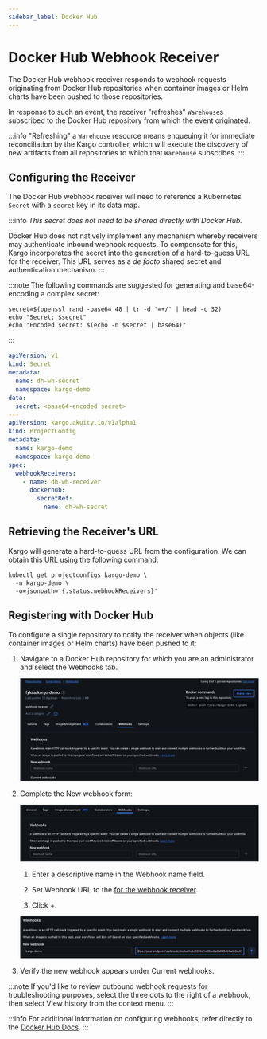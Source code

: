 ```yaml
---
sidebar_label: Docker Hub
---
```


# Docker Hub Webhook Receiver

The Docker Hub webhook receiver responds to webhook requests originating from
Docker Hub repositories when container images or Helm charts have been pushed to
those repositories.

In response to such an event, the receiver "refreshes" `Warehouse`s subscribed
to the Docker Hub repository from which the event originated.

:::info
"Refreshing" a `Warehouse` resource means enqueuing it for immediate
reconciliation by the Kargo controller, which will execute the discovery of
new artifacts from all repositories to which that `Warehouse` subscribes.
:::

## Configuring the Receiver

The Docker Hub webhook receiver will need to reference a Kubernetes `Secret`
with a `secret` key in its data map.

:::info
_This secret does not need to be shared directly with Docker Hub._

Docker Hub does not natively implement any mechanism whereby receivers may
authenticate inbound webhook requests. To compensate for this, Kargo
incorporates the secret into the generation of a hard-to-guess URL for the
receiver. This URL serves as a _de facto_ shared secret and authentication
mechanism.
:::

:::note
The following commands are suggested for generating and base64-encoding a
complex secret:

```shell
secret=$(openssl rand -base64 48 | tr -d '=+/' | head -c 32)
echo "Secret: $secret"
echo "Encoded secret: $(echo -n $secret | base64)"
```

:::

```yaml
apiVersion: v1
kind: Secret
metadata:
  name: dh-wh-secret
  namespace: kargo-demo
data:
  secret: <base64-encoded secret>
---
apiVersion: kargo.akuity.io/v1alpha1
kind: ProjectConfig
metadata:
  name: kargo-demo
  namespace: kargo-demo
spec:
  webhookReceivers:
    - name: dh-wh-receiver
      dockerhub:
        secretRef:
          name: dh-wh-secret
```

## Retrieving the Receiver's URL

Kargo will generate a hard-to-guess URL from the configuration. We can obtain
this URL using the following command:

```shell
kubectl get projectconfigs kargo-demo \
  -n kargo-demo \
  -o=jsonpath='{.status.webhookReceivers}'
```

## Registering with Docker Hub

To configure a single repository to notify the receiver when objects (like
container images or Helm charts) have been pushed to it:

1. Navigate to a Docker Hub repository for which you are an administrator and
   select the <Hlt>Webhooks</Hlt> tab.

   ![Webhooks Tab](./img/webhooks-tab.png "Webhooks Tab")

1. Complete the <Hlt>New webhook</Hlt> form:

    ![New Webhook Form](./img/new-webhook.png "New Webhook Form")

    1. Enter a descriptive name in the <Hlt>Webhook name</Hlt> field.

    1. Set <Hlt>Webhook URL</Hlt> to the
       [for the webhook receiver](#retrieving-the-receivers-url).

    1. Click <Hlt>+</Hlt>.

    ![Create Webhook Button](./img/create-webhook.png "Create Webhook Button")

1. Verify the new webhook appears under <Hlt>Current webhooks</Hlt>.

:::note
If you'd like to review outbound webhook requests for troubleshooting purposes,
select the three dots to the right of a webhook, then select <Hlt>View
history</Hlt> from the context menu.
:::

:::info
For additional information on configuring webhooks, refer directly to the
[Docker Hub Docs](https://docs.docker.com/docker-hub/repos/manage/webhooks/).
:::
